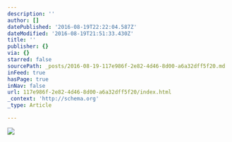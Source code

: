 ```yaml
---
description: ''
author: []
datePublished: '2016-08-19T22:22:04.587Z'
dateModified: '2016-08-19T21:51:33.430Z'
title: ''
publisher: {}
via: {}
starred: false
sourcePath: _posts/2016-08-19-117e986f-2e82-4d46-8d00-a6a32dff5f20.md
inFeed: true
hasPage: true
inNav: false
url: 117e986f-2e82-4d46-8d00-a6a32dff5f20/index.html
_context: 'http://schema.org'
_type: Article

---
```

![](https://the-grid-user-content.s3-us-west-2.amazonaws.com/f979807d-432f-4ccf-822a-deda60afe301.jpg)